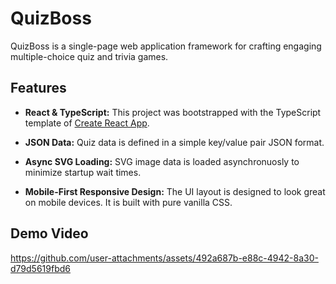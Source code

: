 # QuizBoss

QuizBoss is a single-page web application framework for crafting engaging multiple-choice quiz and trivia games.

## Features

* **React & TypeScript:** This project was bootstrapped with the TypeScript template of [Create React App](https://github.com/facebook/create-react-app).

* **JSON Data:** Quiz data is defined in a simple key/value pair JSON format.

* **Async SVG Loading:** SVG image data is loaded asynchronuosly to minimize startup wait times.

* **Mobile-First Responsive Design:** The UI layout is designed to look great on mobile devices. It is built with pure vanilla CSS.

## Demo Video

https://github.com/user-attachments/assets/492a687b-e88c-4942-8a30-d79d5619fbd6



